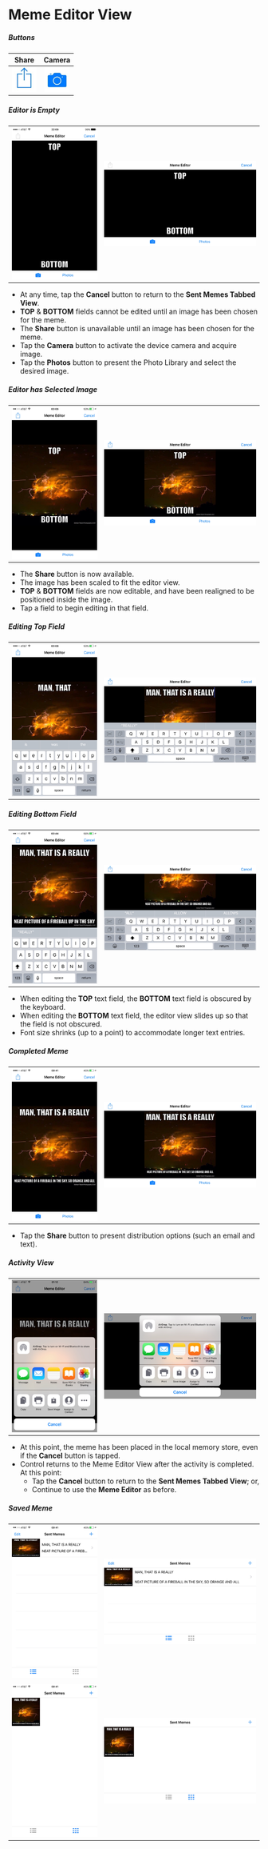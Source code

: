# Meme Editor View

##### Buttons
| Share | Camera |
| :---: | :---: |
| ![](../images/ShareButtonIcon_50.png) | ![](../images/CameraButtonIcon_50.png) | 

##### Editor is Empty
| | |
| :---: | :---: |
| ![](../images/MemeEditorEmptyPT.png) | ![](../images/MemeEditorEmptyLS.png) | 

* At any time, tap the **Cancel** button to return to the **Sent Memes Tabbed View**.
* **TOP** & **BOTTOM** fields cannot be edited until an image has been chosen for the meme.
* The **Share** button is unavailable until an image has been chosen for the meme.
* Tap the **Camera** button to activate the device camera and acquire image.
* Tap the **Photos** button to present the Photo Library and select the desired image.

##### Editor has Selected Image
| | |
| :---: | :---: |
| ![](../images/MemeEditorNewMemePT.png) | ![](../images/MemeEditorNewMemeLS.png) | 

* The **Share** button is now available.
* The image has been scaled to fit the editor view.
* **TOP** & **BOTTOM** fields are now editable, and have been realigned to be positioned inside the image.  
* Tap a field to begin editing in that field.

##### Editing Top Field
| | |
| :---: | :---: |
| ![](../images/MemeEditorEditingTopPT.png) | ![](../images/MemeEditorEditingTopLS.png) | 

##### Editing Bottom Field
| | |
| :---: | :---: |
| ![](../images/MemeEditorEditingBottomPT.png) | ![](../images/MemeEditorEditingBottomLS.png) | 

* When editing the **TOP** text field, the **BOTTOM** text field is obscured by the keyboard.
* When editing the **BOTTOM** text field, the editor view slides up so that the field is not obscured.
* Font size shrinks (up to a point) to accommodate longer text entries.

##### Completed Meme
| | |
| :---: | :---: |
| ![](../images/MemeEditorFinishedMemePT.png) | ![](../images/MemeEditorFinishedMemeLS.png) | 

* Tap the **Share** button to present distribution options (such an email and text).

##### Activity View
| | |
| :---: | :---: |
| ![](../images/MemeEditorActivityViewPT.png) | ![](../images/MemeEditorActivityViewLS.png) | 

* At this point, the meme has been placed in the local memory store, even if the **Cancel** button is tapped.
* Control returns to the Meme Editor View after the activity is completed.  At this point:
  - Tap the **Cancel** button to return to the **Sent Memes Tabbed View**;  or,
  - Continue to use the **Meme Editor** as before.

##### Saved Meme
| | |
| :---: | :---: |
| ![](../images/SentMemesNewMemeTablePT.png)      | ![](../images/SentMemesNewMemeTableLS.png) | 
| | |
| ![](../images/SentMemesNewMemeCollectionPT.png) | ![](../images/SentMemesNewMemeCollectionLS.png) | 
